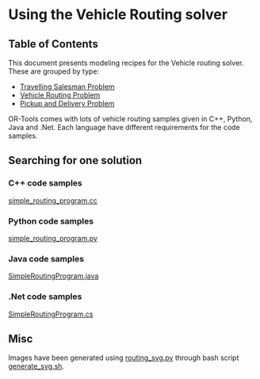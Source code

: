 # Using the Vehicle Routing solver

## Table of Contents

This document presents modeling recipes for the Vehicle routing solver. These are grouped by type:
* [Travelling Salesman Problem](tsp.md)
* [Vehicle Routing Problem](vrp.md)
* [Pickup and Delivery Problem](pdp.md)

OR-Tools comes with lots of vehicle routing samples given in C++, Python, Java
and .Net. Each language have different requirements for the code samples.

## Searching for one solution

### C++ code samples
[simple_routing_program.cc](../samples/simple_routing_program.cc)

### Python code samples
[simple_routing_program.py](../samples/simple_routing_program.py)

### Java code samples
[SimpleRoutingProgram.java](../samples/SimpleRoutingProgram.java)

### .Net code samples
[SimpleRoutingProgram.cs](../samples/SimpleRoutingProgram.cs)

## Misc
Images have been generated using [routing_svg.py](routing_svg.py) through bash script [generate_svg.sh](generate_svg.sh).
